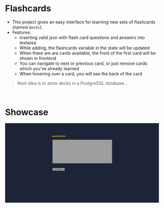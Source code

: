 # Flashcards

- This project gives an easy interface for learning new sets of flashcards (named `decks`).
- Features:
    - Inserting valid json with flash card questions and answers into textarea
    - While adding, the flashcards variable in the state will be updated
    - When there are are cards available, the front of the first card will be shown in frontend
    - You can navigate to next or previous card, or just remove cards which you've already learned
    - When hovering over a card, you will see the back of the card

> Next idea is to store decks in a PostgreSQL database...

<br>

# Showcase

![Alt Text](./showcase.gif)